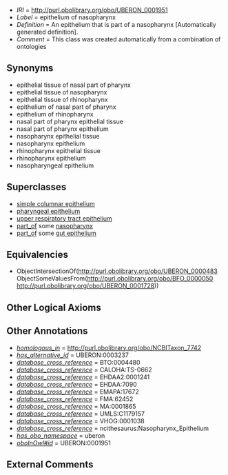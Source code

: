  * *IRI* = http://purl.obolibrary.org/obo/UBERON_0001951
 * *Label* = epithelium of nasopharynx
 * *Definition* = An epithelium that is part of a nasopharynx [Automatically generated definition].
 * *Comment* = This class was created automatically from a combination of ontologies

## Synonyms

 * epithelial tissue of nasal part of pharynx
 * epithelial tissue of nasopharynx
 * epithelial tissue of rhinopharynx
 * epithelium of nasal part of pharynx
 * epithelium of rhinopharynx
 * nasal part of pharynx epithelial tissue
 * nasal part of pharynx epithelium
 * nasopharynx epithelial tissue
 * nasopharynx epithelium
 * rhinopharynx epithelial tissue
 * rhinopharynx epithelium
 * nasopharyngeal epithelium

## Superclasses

 * [simple columnar epithelium](../../UBERON/85/UBERON_0000485.md)
 * [pharyngeal epithelium](../../UBERON/51/UBERON_0003351.md)
 * [upper respiratory tract epithelium](../../UBERON/14/UBERON_0004814.md)
 * [part_of](../../BFO/50/BFO_0000050.md) some [nasopharynx](../../UBERON/28/UBERON_0001728.md)
 * [part_of](../../BFO/50/BFO_0000050.md) some [gut epithelium](../../UBERON/29/UBERON_0003929.md)

## Equivalencies

 * ObjectIntersectionOf(<http://purl.obolibrary.org/obo/UBERON_0000483> ObjectSomeValuesFrom(<http://purl.obolibrary.org/obo/BFO_0000050> <http://purl.obolibrary.org/obo/UBERON_0001728>))

## Other Logical Axioms


## Other Annotations

 * *[homologous_in](../../core#homologous/in/core#homologous_in.md)* = http://purl.obolibrary.org/obo/NCBITaxon_7742
 * *[has_alternative_id](../../Id/oboInOwl#hasAlternativeId.md)* = UBERON:0003237
 * *[database_cross_reference](../../ef/oboInOwl#hasDbXref.md)* = BTO:0004480
 * *[database_cross_reference](../../ef/oboInOwl#hasDbXref.md)* = CALOHA:TS-0662
 * *[database_cross_reference](../../ef/oboInOwl#hasDbXref.md)* = EHDAA2:0001241
 * *[database_cross_reference](../../ef/oboInOwl#hasDbXref.md)* = EHDAA:7090
 * *[database_cross_reference](../../ef/oboInOwl#hasDbXref.md)* = EMAPA:17672
 * *[database_cross_reference](../../ef/oboInOwl#hasDbXref.md)* = FMA:62452
 * *[database_cross_reference](../../ef/oboInOwl#hasDbXref.md)* = MA:0001865
 * *[database_cross_reference](../../ef/oboInOwl#hasDbXref.md)* = UMLS:C1179157
 * *[database_cross_reference](../../ef/oboInOwl#hasDbXref.md)* = VHOG:0001038
 * *[database_cross_reference](../../ef/oboInOwl#hasDbXref.md)* = ncithesaurus:Nasopharynx_Epithelium
 * *[has_obo_namespace](../../ce/oboInOwl#hasOBONamespace.md)* = uberon
 * *[oboInOwl#id](../../id/oboInOwl#id.md)* = UBERON:0001951

## External Comments

